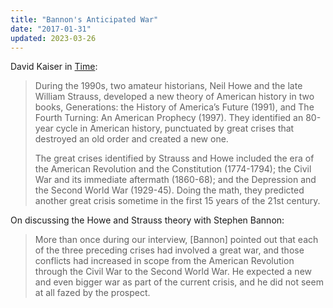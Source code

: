```yaml
---
title: "Bannon's Anticipated War"
date: "2017-01-31"
updated: 2023-03-26
---
```


David Kaiser in [Time](https://time.com/4575780/stephen-bannon-fourth-turning/):

> During the 1990s, two amateur historians, Neil Howe and the late William Strauss, developed a new theory of American history in two books, Generations: the History of America’s Future (1991), and The Fourth Turning: An American Prophecy (1997). They identified an 80-year cycle in American history, punctuated by great crises that destroyed an old order and created a new one.
>
> The great crises identified by Strauss and Howe included the era of the American Revolution and the Constitution (1774-1794); the Civil War and its immediate aftermath (1860-68); and the Depression and the Second World War (1929-45). Doing the math, they predicted another great crisis sometime in the first 15 years of the 21st century.

On discussing the Howe and Strauss theory with Stephen Bannon:

> More than once during our interview, \[Bannon\] pointed out that each of the three preceding crises had involved a great war, and those conflicts had increased in scope from the American Revolution through the Civil War to the Second World War. He expected a new and even bigger war as part of the current crisis, and he did not seem at all fazed by the prospect.
